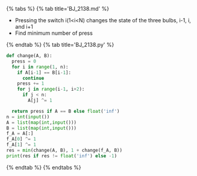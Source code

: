 {% tabs %}
{% tab title='BJ_2138.md' %}

* Pressing the switch i(1<i<N) changes the state of the three bulbs, i-1, i, and i+1
* Find minimum number of press

{% endtab %}
{% tab title='BJ_2138.py' %}

```py
def change(A, B):
  press = 0
  for i in range(1, n):
    if A[i-1] == B[i-1]:
      continue
    press += 1
    for j in range(i-1, i+2):
      if j < n:
        A[j] ^= 1

  return press if A == B else float('inf')
n = int(input())
A = list(map(int,input()))
B = list(map(int,input()))
f_A = A[:]
f_A[0] ^= 1
f_A[1] ^= 1
res = min(change(A, B), 1 + change(f_A, B))
print(res if res != float('inf') else -1)
```

{% endtab %}
{% endtabs %}